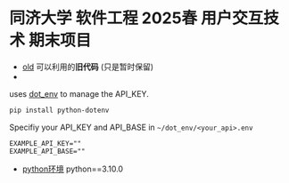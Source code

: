 # 同济大学 软件工程 2025春 用户交互技术 期末项目

- [old](./old/) 可以利用的**旧代码** (只是暂时保留)
- 

uses [dot_env](https://github.com/theskumar/python-dotenv) to manage the API_KEY.

```bash
pip install python-dotenv
```

Specifiy your  API_KEY and API_BASE in `~/dot_env/<your_api>.env`

```
EXAMPLE_API_KEY=""
EXAMPLE_API_BASE=""
```

* [python环境](requirements.txt)  python==3.10.0
